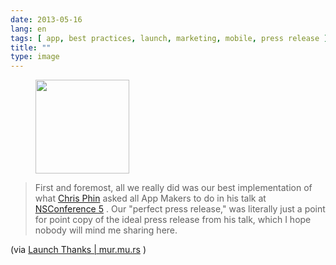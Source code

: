 ```yaml
---
date: 2013-05-16
lang: en
tags: [ app, best practices, launch, marketing, mobile, press release ]
title: ""
type: image
---
```


<figure>
<a
href="https://hugo.ferreira.cc/first-and-foremost-all-we-really-did-was-our-best/attachment/491/"
rel="attachment"><img
src="https://hugo.ferreira.cc/wp-content/uploads/2013/05/tumblr_mmwgevnuUF1qz82meo1_1280-150x150.png"
width="150" height="150" /></a></figure>

> First and foremost, all we really did was our best implementation of
> what [Chris Phin](http://app.net/chrisphin) asked all App Makers to do
> in his talk at [NSConference 5](http://nsconference.com/) . Our
> "perfect press release," was literally just a point for point copy of
> the ideal press release from his talk, which I hope nobody will mind
> me sharing here.

(via [Launch Thanks  |  mur.mu.rs](http://mur.mu.rs/611) )

